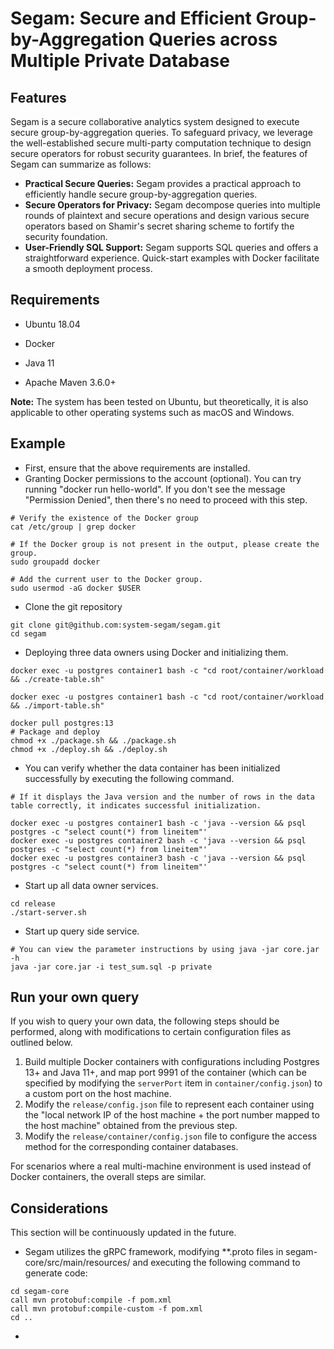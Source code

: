 # Segam: Secure and Efficient Group-by-Aggregation Queries across Multiple Private Database

## Features

Segam is a secure collaborative analytics system designed to execute secure group-by-aggregation queries. To safeguard privacy, we leverage the well-established secure multi-party computation technique to design secure operators for robust security guarantees. In brief, the features of Segam can summarize as follows:

- **Practical Secure Queries:** Segam provides a practical approach to efficiently handle secure group-by-aggregation queries.
- **Secure Operators for Privacy:** Segam decompose queries into multiple rounds of plaintext and secure operations and design various secure operators based on Shamir's secret sharing scheme to fortify the security foundation.
- **User-Friendly SQL Support:** Segam supports SQL queries and offers a straightforward experience. Quick-start examples with Docker facilitate a smooth deployment process.

## Requirements

- Ubuntu 18.04
- Docker

- Java 11
- Apache Maven 3.6.0+

**Note:** The system has been tested on Ubuntu, but theoretically, it is also applicable to other operating systems such as macOS and Windows.

## Example

- First, ensure that the above requirements are installed.
- Granting Docker permissions to the account (optional). You can try running "docker run hello-world". If you don't see the message "Permission Denied", then there's no need to proceed with this step.

```
# Verify the existence of the Docker group
cat /etc/group | grep docker

# If the Docker group is not present in the output, please create the group.
sudo groupadd docker

# Add the current user to the Docker group.
sudo usermod -aG docker $USER
```

- Clone the git repository

```
git clone git@github.com:system-segam/segam.git
cd segam
```

- Deploying three data owners using Docker and initializing them.

```
docker exec -u postgres container1 bash -c "cd root/container/workload && ./create-table.sh"

docker exec -u postgres container1 bash -c "cd root/container/workload && ./import-table.sh"

docker pull postgres:13
# Package and deploy
chmod +x ./package.sh && ./package.sh
chmod +x ./deploy.sh && ./deploy.sh
```

- You can verify whether the data container has been initialized successfully by executing the following command. 

```
# If it displays the Java version and the number of rows in the data table correctly, it indicates successful initialization.

docker exec -u postgres container1 bash -c 'java --version && psql postgres -c "select count(*) from lineitem"'
docker exec -u postgres container2 bash -c 'java --version && psql postgres -c "select count(*) from lineitem"'
docker exec -u postgres container3 bash -c 'java --version && psql postgres -c "select count(*) from lineitem"'
```

- Start up all data owner services.

```
cd release
./start-server.sh
```

- Start up query side service.

```
# You can view the parameter instructions by using java -jar core.jar -h
java -jar core.jar -i test_sum.sql -p private
```

## Run your own query

If you wish to query your own data, the following steps should be performed, along with modifications to certain configuration files as outlined below.

1. Build multiple Docker containers with configurations including Postgres 13+ and Java 11+, and map port 9991 of the container (which can be specified by modifying the `serverPort` item in `container/config.json`) to a custom port on the host machine.
2. Modify the `release/config.json` file to represent each container using the "local network IP of the host machine + the port number mapped to the host machine" obtained from the previous step.
3. Modify the `release/container/config.json` file to configure the access method for the corresponding container databases.

For scenarios where a real multi-machine environment is used instead of Docker containers, the overall steps are similar.

## Considerations

This section will be continuously updated in the future.

- Segam utilizes the gRPC framework, modifying **.proto files in segam-core/src/main/resources/ and executing the following command to generate code:

```
cd segam-core
call mvn protobuf:compile -f pom.xml
call mvn protobuf:compile-custom -f pom.xml
cd ..
```

- 



